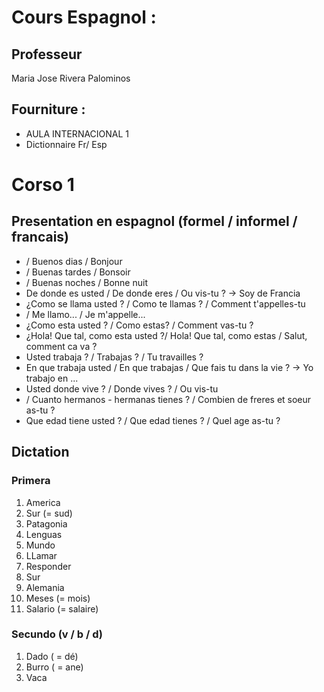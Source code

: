 # Cours Espagnol :

## Professeur
Maria Jose Rivera Palominos

## Fourniture :
  - AULA INTERNACIONAL 1
  - Dictionnaire Fr/ Esp

# Corso 1

## Presentation en espagnol (formel / informel / francais)
 - / Buenos dias / Bonjour
 - / Buenas tardes / Bonsoir
 - / Buenas noches / Bonne nuit
 - De donde es usted / De donde eres / Ou vis-tu ? -> Soy de Francia
 - ¿Como se llama usted ? / Como te llamas ? / Comment t'appelles-tu
 - / Me llamo... / Je m'appelle...
 - ¿Como esta usted ? / Como estas? / Comment vas-tu ?
 - ¿Hola! Que tal, como esta usted ?/ Hola! Que tal, como estas / Salut, comment ca va ?
 - Usted trabaja ? / Trabajas ? / Tu travailles ?
 - En que trabaja usted / En que trabajas / Que fais tu dans la vie ? -> Yo trabajo en ...
 - Usted donde vive ? / Donde vives ? / Ou vis-tu
 - / Cuanto hermanos - hermanas tienes ? / Combien de freres et soeur as-tu ?
 - Que edad tiene usted ? / Que edad tienes ? / Quel age as-tu ?

## Dictation
### Primera
1. America
2. Sur (= sud)
3. Patagonia
4. Lenguas
5. Mundo
6. LLamar
7. Responder
8. Sur
9. Alemania
10. Meses (= mois)
11. Salario (= salaire)

### Secundo (v / b / d)
1. Dado ( = dé)
2. Burro ( = ane)
3. Vaca
